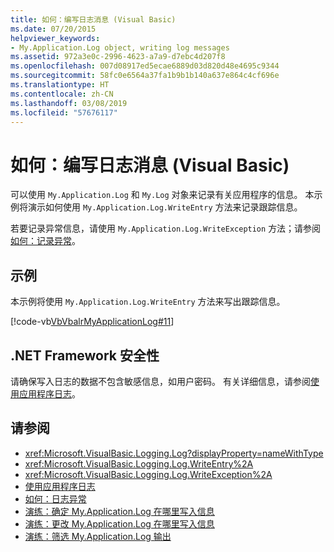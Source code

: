 ```yaml
---
title: 如何：编写日志消息 (Visual Basic)
ms.date: 07/20/2015
helpviewer_keywords:
- My.Application.Log object, writing log messages
ms.assetid: 972a3e0c-2996-4623-a7a9-d7ebc4d207f8
ms.openlocfilehash: 007d08917ed5ecae6889d03d820d48e4695c9344
ms.sourcegitcommit: 58fc0e6564a37fa1b9b1b140a637e864c4cf696e
ms.translationtype: HT
ms.contentlocale: zh-CN
ms.lasthandoff: 03/08/2019
ms.locfileid: "57676117"
---
```

# <a name="how-to-write-log-messages-visual-basic"></a>如何：编写日志消息 (Visual Basic)

可以使用 `My.Application.Log` 和 `My.Log` 对象来记录有关应用程序的信息。 本示例将演示如何使用 `My.Application.Log.WriteEntry` 方法来记录跟踪信息。

若要记录异常信息，请使用 `My.Application.Log.WriteException` 方法；请参阅[如何：记录异常](../../../../visual-basic/developing-apps/programming/log-info/how-to-log-exceptions.md)。

## <a name="example"></a>示例

本示例将使用 `My.Application.Log.WriteEntry` 方法来写出跟踪信息。

[!code-vb[VbVbalrMyApplicationLog#11](~/samples/snippets/visualbasic/VS_Snippets_VBCSharp/VbVbalrMyApplicationLog/VB/Form1.vb#11)]

## <a name="net-framework-security"></a>.NET Framework 安全性

请确保写入日志的数据不包含敏感信息，如用户密码。 有关详细信息，请参阅[使用应用程序日志](../../../../visual-basic/developing-apps/programming/log-info/working-with-application-logs.md)。

## <a name="see-also"></a>请参阅

- <xref:Microsoft.VisualBasic.Logging.Log?displayProperty=nameWithType>
- <xref:Microsoft.VisualBasic.Logging.Log.WriteEntry%2A>
- <xref:Microsoft.VisualBasic.Logging.Log.WriteException%2A>
- [使用应用程序日志](../../../../visual-basic/developing-apps/programming/log-info/working-with-application-logs.md)
- [如何：日志异常](../../../../visual-basic/developing-apps/programming/log-info/how-to-log-exceptions.md)
- [演练：确定 My.Application.Log 在哪里写入信息](../../../../visual-basic/developing-apps/programming/log-info/walkthrough-determining-where-my-application-log-writes-information.md)
- [演练：更改 My.Application.Log 在哪里写入信息](../../../../visual-basic/developing-apps/programming/log-info/walkthrough-changing-where-my-application-log-writes-information.md)
- [演练：筛选 My.Application.Log 输出](../../../../visual-basic/developing-apps/programming/log-info/walkthrough-filtering-my-application-log-output.md)
